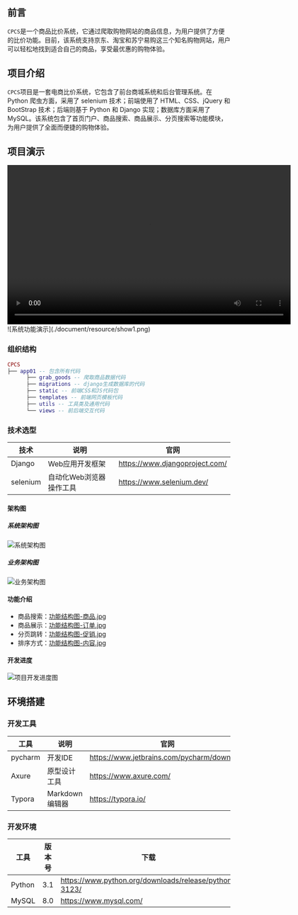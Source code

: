 ## 前言
`CPCS`是一个商品比价系统，它通过爬取购物网站的商品信息，为用户提供了方便的比价功能。目前，该系统支持京东、淘宝和苏宁易购这三个知名购物网站，用户可以轻松地找到适合自己的商品，享受最优惠的购物体验。

## 项目介绍
`CPCS`项目是一套电商比价系统，它包含了前台商城系统和后台管理系统。在 Python 爬虫方面，采用了 selenium 技术；前端使用了 HTML、CSS、jQuery 和 BootStrap 技术；后端则基于 Python 和 Django 实现；数据库方面采用了 MySQL。该系统包含了首页门户、商品搜索、商品展示、分页搜索等功能模块，为用户提供了全面而便捷的购物体验。

## 项目演示
<div>
  <video controls width="640" height="360">
        <source src="movie.mp4" type="video/mp4">
        Your browser does not support the video tag.
    </video>
</div>
![系统功能演示](./document/resource/show1.png)

### 组织结构

``` lua
CPCS
├── app01 -- 包含所有代码
      ├── grab_goods -- 爬取商品数据代码
      ├── migrations -- django生成数据库的代码
      ├── static -- 前端CSS和JS代码包
      ├── templates -- 前端网页模板代码
      ├── utils -- 工具类及通用代码
      └── views -- 前后端交互代码
```

### 技术选型

| 技术                 | 说明                | 官网                                           |
| -------------------- | ------------------- | ---------------------------------------------- |
| Django               | Web应用开发框架      | https://www.djangoproject.com/         |
| selenium             | 自动化Web浏览器操作工具 | https://www.selenium.dev/           |

#### 架构图

##### 系统架构图

![系统架构图](./document/resource/CPCS_system_arch.jpg)

##### 业务架构图

![业务架构图](./document/resource/CPCS_business_arch.jpg)

#### 功能介绍

- 商品搜索：[功能结构图-商品.jpg](document/resource/mind_product.jpg)
- 商品展示：[功能结构图-订单.jpg](document/resource/mind_order.jpg)
- 分页跳转：[功能结构图-促销.jpg](document/resource/mind_sale.jpg)
- 排序方式：[功能结构图-内容.jpg](document/resource/mind_content.jpg)

#### 开发进度

![项目开发进度图](./document/resource/re_mall_dev_flow.jpg)

## 环境搭建

### 开发工具

| 工具          | 说明                | 官网                                            |
| ------------- | ------------------- | ----------------------------------------------- |
| pycharm       | 开发IDE             | https://www.jetbrains.com/pycharm/download      |
| Axure         | 原型设计工具        | https://www.axure.com/                          |
| Typora        | Markdown编辑器      | https://typora.io/                              |

### 开发环境

| 工具          | 版本号 | 下载                                                         |
| ------------- | ------ | ------------------------------------------------------------ |
| Python        | 3.1    | https://www.python.org/downloads/release/python-3123/        |
| MySQL         | 8.0    | https://www.mysql.com/                                       |
